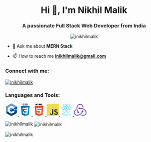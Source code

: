 <h1 align="center">Hi 👋, I'm Nikhil Malik</h1>
<h3 align="center">A passionate Full Stack Web Developer from India</h3>

<p align="center"> <img src="https://cdn.dribbble.com/users/1162077/screenshots/3848914/programmer.gif" alt="inikhilmalik" /> </p>



- 💬 Ask me about **MERN Stack**

- 📫 How to reach me **inikhilmalik@gmail.com**

<h3 align="left">Connect with me:</h3>
<p align="left">
<a href="https://linkedin.com/in/inikhilmalik" target="blank"><img align="center" src="https://raw.githubusercontent.com/rahuldkjain/github-profile-readme-generator/master/src/images/icons/Social/linked-in-alt.svg" alt="inikhilmalik" height="30" width="40" /></a>
</p>

<h3 align="left">Languages and Tools:</h3>
<p align="left"> <a href="https://www.w3schools.com/cpp/" target="_blank" rel="noreferrer"> <img src="https://raw.githubusercontent.com/devicons/devicon/master/icons/cplusplus/cplusplus-original.svg" alt="cplusplus" width="40" height="40"/> </a> <a href="https://www.w3schools.com/css/" target="_blank" rel="noreferrer"> <img src="https://raw.githubusercontent.com/devicons/devicon/master/icons/css3/css3-original-wordmark.svg" alt="css3" width="40" height="40"/> </a> <a href="https://www.w3.org/html/" target="_blank" rel="noreferrer"> <img src="https://raw.githubusercontent.com/devicons/devicon/master/icons/html5/html5-original-wordmark.svg" alt="html5" width="40" height="40"/> </a> <a href="https://developer.mozilla.org/en-US/docs/Web/JavaScript" target="_blank" rel="noreferrer"> <img src="https://raw.githubusercontent.com/devicons/devicon/master/icons/javascript/javascript-original.svg" alt="javascript" width="40" height="40"/> </a> <a href="https://reactjs.org/" target="_blank" rel="noreferrer"> <img src="https://raw.githubusercontent.com/devicons/devicon/master/icons/react/react-original-wordmark.svg" alt="react" width="40" height="40"/> </a> <a href="https://redux.js.org" target="_blank" rel="noreferrer"> <img src="https://raw.githubusercontent.com/devicons/devicon/master/icons/redux/redux-original.svg" alt="redux" width="40" height="40"/> </a> </p>

<p><img align="left" src="https://github-readme-stats.vercel.app/api/top-langs?username=inikhilmalik&show_icons=true&locale=en&layout=compact" alt="inikhilmalik" /></p>

<p>&nbsp;<img align="center" src="https://github-readme-stats.vercel.app/api?username=inikhilmalik&show_icons=true&locale=en" alt="inikhilmalik" /></p>

<p><img align="center" src="https://github-readme-streak-stats.herokuapp.com/?user=inikhilmalik&" alt="inikhilmalik" /></p>
